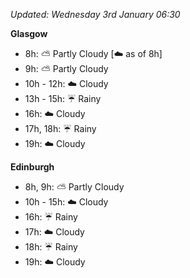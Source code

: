 *Updated: Wednesday 3rd January 06:30*

**Glasgow**

* 8h: :partly_sunny: Partly Cloudy [:cloud: as of 8h]
* 9h: :partly_sunny: Partly Cloudy
* 10h - 12h: :cloud: Cloudy
* 13h - 15h: :umbrella: Rainy
* 16h: :cloud: Cloudy
* 17h, 18h: :umbrella: Rainy
* 19h: :cloud: Cloudy

**Edinburgh**

* 8h, 9h: :partly_sunny: Partly Cloudy
* 10h - 15h: :cloud: Cloudy
* 16h: :umbrella: Rainy
* 17h: :cloud: Cloudy
* 18h: :umbrella: Rainy
* 19h: :cloud: Cloudy
